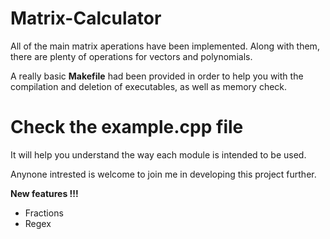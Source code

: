 # Matrix-Calculator

All of the main matrix aperations have been implemented.
Along with them, there are plenty of operations for vectors and polynomials.

A really basic __Makefile__ had been provided in order to help you with the compilation and deletion of executables, as well as memory check.

# Check the example.cpp file
It will help you understand the way each module is intended to be used.

Anynone intrested is welcome to join me in developing this project further.

__New features !!!__
- Fractions
- Regex
